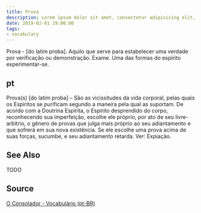 ```yaml
---
title: Prova
description: Lorem ipsum dolor sit amet, consectetur adipisicing elit, sed do eiusmod tempor incididunt ut labore et dolore magna aliqua.  TODO
date: 2019-02-01 19:00:00
tags:
- vocabulary
---
```


Prova - [do latim proba]. Aquilo que serve para estabelecer uma verdade por verificação ou demonstração. Exame. Uma das formas do espírito experimentar-se. 

## pt
Prova(s) [do latim proba] – São as vicissitudes da vida corporal, pelas quais os Espíritos se purificam segundo a maneira pela qual as suportam. De acordo com a Doutrina Espírita, o Espírito desprendido do corpo, reconhecendo sua imperfeição, escolhe ele próprio, por ato de seu livre-arbítrio, o gênero de provas que julga mais próprio ao seu adiantamento e que sofrerá em sua nova existência. Se ele escolhe uma prova acima de suas forças, sucumbe, e seu adiantamento retarda. Ver: Expiação.

## See Also
TODO

## Source
[O Consolador - Vocabulário (pt-BR)](http://www.oconsolador.com.br/linkfixo/vocabulario/principal.html)
